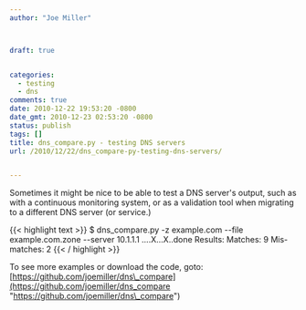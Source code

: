 ```yaml
---
author: "Joe Miller"



draft: true


categories:
  - testing
  - dns
comments: true
date: 2010-12-22 19:53:20 -0800
date_gmt: 2010-12-23 02:53:20 -0800
status: publish
tags: []
title: dns_compare.py - testing DNS servers
url: /2010/12/22/dns_compare-py-testing-dns-servers/


---
```


Sometimes it might be nice to be able to test a DNS server's output, such as with a continuous monitoring system, or as a validation tool when migrating to a different DNS server (or service.)

{{< highlight text >}}
$ dns_compare.py -z example.com --file example.com.zone --server 10.1.1.1
....X...X..done
Results:
Matches: 9
Mis-matches: 2
{{< / highlight >}}

To see more examples or download the code, goto: [https://github.com/joemiller/dns\_compare](https://github.com/joemiller/dns_compare "https://github.com/joemiller/dns\_compare")

